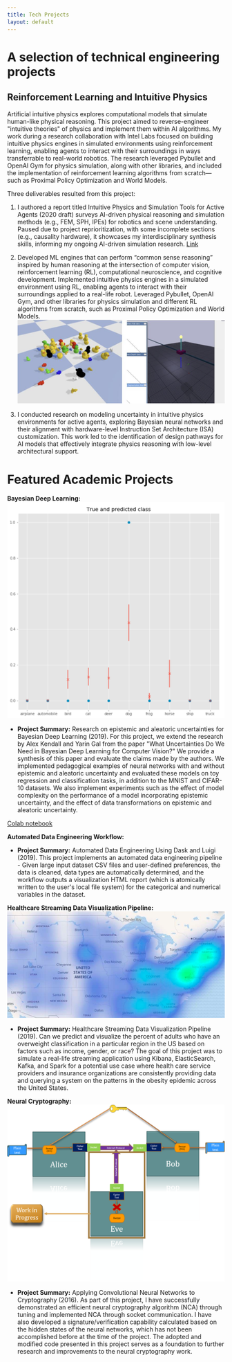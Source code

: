 ```yaml
---
title: Tech Projects
layout: default
---
```

# A selection of technical engineering projects

## Reinforcement Learning and Intuitive Physics

Artificial intuitive physics explores computational models that simulate human-like physical reasoning. This project aimed to reverse-engineer "intuitive theories" of physics and implement them within AI algorithms. My work during a research collaboration with Intel Labs focused on building intuitive physics engines in simulated environments using reinforcement learning, enabling agents to interact with their surroundings in ways transferrable to real-world robotics. The research leveraged Pybullet and OpenAI Gym for physics simulation, along with other libraries, and included the implementation of reinforcement learning algorithms from scratch—such as Proximal Policy Optimization and World Models.

Three deliverables resulted from this project:

1. I authored a report titled Intuitive Physics and Simulation Tools for Active Agents (2020 draft) surveys AI-driven physical reasoning and simulation methods (e.g., FEM, SPH, IPEs) for robotics and scene understanding. Paused due to project reprioritization, with some incomplete sections (e.g., causality hardware), it showcases my interdisciplinary synthesis skills, informing my ongoing AI-driven simulation research. [Link](https://github.com/riacheruvu/riacheruvu.github.io/blob/main/2020%20Rough%20Draft%20Report%20-%20Simulation%20Tools%20and%20Intuitive%20Physics.pdf) 

2.	Developed ML engines that can perform “common sense reasoning” inspired by human reasoning at the intersection of computer vision, reinforcement learning (RL), computational neuroscience, and cognitive development. Implemented intuitive physics engines in a simulated environment using RL, enabling agents to interact with their surroundings applied to a real-life robot. Leveraged Pybullet, OpenAI Gym, and other libraries for physics simulation and different RL algorithms from scratch, such as Proximal Policy Optimization and World Models.
![Snapshot of RL experiments](https://raw.githubusercontent.com/riacheruvu/riacheruvu.github.io/refs/heads/main/rl_image.png)

3. I conducted research on modeling uncertainty in intuitive physics environments for active agents, exploring Bayesian neural networks and their alignment with hardware-level Instruction Set Architecture (ISA) customization. This work led to the identification of design pathways for AI models that effectively integrate physics reasoning with low-level architectural support.

# Featured Academic Projects

**Bayesian Deep Learning:**
![Snapshot of aleatoric uncertainty for a computer vision dataset](https://raw.githubusercontent.com/riacheruvu/riacheruvu.github.io/refs/heads/main/aleatoric_uncertainty.png)
- **Project Summary:**
Research on epistemic and aleatoric uncertainties for Bayesian Deep Learning (2019). For this project, we extend the research by Alex Kendall and Yarin Gal from the paper "What Uncertainties Do We Need in Bayesian Deep Learning for Computer Vision?" We provide a synthesis of this paper and evaluate the claims made by the authors. We implemented pedagogical examples of neural networks with and without epistemic and aleatoric uncertainty and evaluated these models on toy regression and classification tasks, in addition to the MNIST and CIFAR-10 datasets. We also implement experiments such as the effect of model complexity on the performance of a model incorporating epistemic uncertainty, and the effect of data transformations on epistemic and aleatoric uncertainty.

[Colab notebook](https://colab.research.google.com/github/onefishy/am207_fall19_projects/blob/master/what_uncertainties/what_uncertainties_3/cheruvuria_136145_9127626_Final_Project_Submission.ipynb)

**Automated Data Engineering Workflow:**
- **Project Summary:**
Automated Data Engineering Using Dask and Luigi (2019). This project implements an automated data engineering pipeline - Given large input dataset CSV files and user-defined preferences, the data is cleaned, data types are automatically determined, and the workflow outputs a visualization HTML report (which is atomically written to the user's local file system) for the categorical and numerical variables in the dataset.

**Healthcare Streaming Data Visualization Pipeline:**
![Streaming Data Pipeline](https://raw.githubusercontent.com/riacheruvu/riacheruvu.github.io/refs/heads/main/project_streaming_data.png)
- **Project Summary:**
Healthcare Streaming Data Visualization Pipeline (2019). Can we predict and visualize the percent of adults who have an overweight classification in a particular region in the US based on factors such as income, gender, or race? The goal of this project was to simulate a real-life streaming application using Kibana, ElasticSearch, Kafka, and Spark for a potential use case where health care service providers and insurance organizations are consistently providing data and querying a system on the patterns in the obesity epidemic across the United States.

**Neural Cryptography:**
![Cryptography pipeline](https://raw.githubusercontent.com/riacheruvu/neural-cryptography/refs/heads/master/Crypto-Pipeline.png)
- **Project Summary:**
Applying Convolutional Neural Networks to Cryptography (2016). As part of this project, I have successfully demonstrated an efficient neural cryptography algorithm (NCA) through tuning and implemented NCA through socket communication. I have also developed a signature/verification capability calculated based on the hidden states of the neural networks, which has not been accomplished before at the time of the project. The adopted and modified code presented in this project serves as a foundation to further research and improvements to the neural cryptography work.